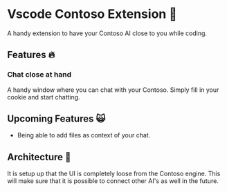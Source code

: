 # Vscode Contoso Extension 🚀

A handy extension to have your Contoso AI close to you while coding.

## Features 🔥

### Chat close at hand
A handy window where you can chat with your Contoso.
Simply fill in your cookie and start chatting.

## Upcoming Features 🙀
- Being able to add files as context of your chat.

## Architecture 🧱
It is setup up that the UI is completely loose from the Contoso engine.
This will make sure that it is possible to connect other AI's as well in the future.
